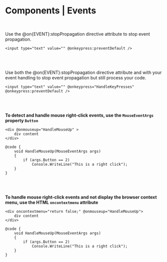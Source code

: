 # Components | Events
<br>

Use the @on{EVENT}:stopPropagation directive attribute to stop event propagation.

```
<input type="text" value="" @onkeypress:preventDefault />
```

<br/><br/>

Use both the @on{EVENT}:stopPropagation directive attribute and with your event handling to stop event propagation but still process your code.

```
<input type="text" value="" @onkeypress="HandleKeyPresses" @onkeypress:preventDefault />
```
<br><br>


**To detect and handle mouse right-click events, use the `MouseEventArgs` property `Button`**
```
<div @onmouseup="HandleMouseUp" >
    div content
</div>

@code {
    void HandleMouseUp(MouseEventArgs args)
    {
        if (args.Button == 2)
            Console.WriteLine("This is a right click");
    }
}
```
<br><br>


**To handle mouse right-click events and not display the browser context menu, use the HTML `oncontextmenu` attribute**
```
<div oncontextmenu="return false;" @onmouseup="HandleMouseUp">
    div content
</div>

@code {
    void HandleMouseUp(MouseEventArgs args)
    {
        if (args.Button == 2)
            Console.WriteLine("This is a right click");
    }
}
```
<br><br>

